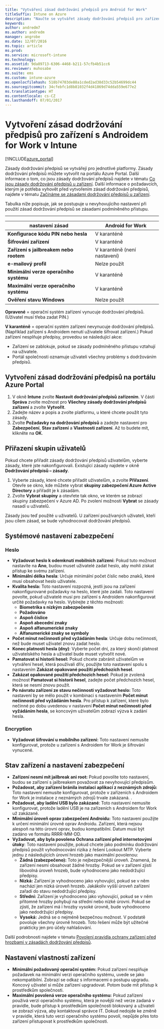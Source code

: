 ```yaml
---
title: "Vytváření zásad dodržování předpisů pro Android for Work"
titleSuffix: Intune on Azure
description: "Naučte se vytvářet zásady dodržování předpisů pro zařízení s Androidem for Work."
keywords: 
author: andredm7
ms.author: andredm
manager: angrobe
ms.date: 12/07/2016
ms.topic: article
ms.prod: 
ms.service: microsoft-intune
ms.technology: 
ms.assetid: 9da89713-6306-4468-b211-57cfb4b51cc6
ms.reviewer: muhosabe
ms.suite: ems
ms.custom: intune-azure
ms.openlocfilehash: 518b74703de88a1cded2ad38d33c52b54699dc44
ms.sourcegitcommit: 34cfebfc1d8b81032f4d41869d74dda559e677e2
ms.translationtype: HT
ms.contentlocale: cs-CZ
ms.lasthandoff: 07/01/2017
---
```

# <a name="how-to-create-a-device-compliance-policy-for-android-for-work-devices-in-intune"></a>Vytvoření zásad dodržování předpisů pro zařízení s Androidem for Work v Intune


[!INCLUDE[azure_portal](./includes/azure_portal.md)]

Zásady dodržování předpisů se vytvářejí pro jednotlivé platformy.  Zásady dodržování předpisů můžete vytvořit na portálu Azure Portal. Další informace o tom, co jsou zásady dodržování předpisů najdete v tématu [Co jsou zásady dodržování předpisů u zařízení](device-compliance.md). Další informace o požadavcích, kterým je potřeba vyhovět před vytvořením zásad dodržování předpisů, najdete v tématu [Začínáme se zásadami dodržování předpisů u zařízení](device-compliance-get-started.md).

Tabulka níže popisuje, jak se postupuje u nevyhovujícího nastavení při použití zásad dodržování předpisů se zásadami podmíněného přístupu.

--------------------------

|**nastavení zásad**| **Android for Work** |
| --- | --- |
| **Konfigurace kódu PIN nebo hesla** |  V karanténě |
| **Šifrování zařízení** |  V karanténě |
| **Zařízení s jailbreakem nebo rootem** | V karanténě (není nastavení) |
| **e-mailový profil** | Nelze použít |
| **Minimální verze operačního systému** | V karanténě |
| **Maximální verze operačního systému** | V karanténě |
| **Ověření stavu Windows** |Nelze použít |

**Opravené** = operační systém zařízení vynucuje dodržování předpisů. (Uživatel musí třeba zadat PIN.)

**V karanténě** = operační systém zařízení nevynucuje dodržování předpisů. (Například zařízení s Androidem nenutí uživatele šifrovat zařízení.) Pokud zařízení nesplňuje předpisy, provedou se následující akce:

- Zařízení se zablokuje, pokud se zásady podmíněného přístupu vztahují na uživatele.
- Portál společnosti oznamuje uživateli všechny problémy s dodržováním předpisů.

## <a name="create-a-compliance-policy-in-the-azure-portal"></a>Vytvoření zásad dodržování předpisů na portálu Azure Portal

1. V okně **Intune** zvolte **Nastavit dodržování předpisů zařízením**. V části **Správa** zvolte možnost pro **Všechny zásady dodržování předpisů zařízení** a zvolte **Vytvořit**.
2. Zadejte název a popis a zvolte platformu, u které chcete použít tyto zásady.
3. Zvolte **Požadavky na dodržování předpisů** a zadejte nastavení pro **Zabezpečení**, **Stav zařízení** a **Vlastnosti zařízení**. Až to budete mít, klikněte na **OK**.

<!--- 4. Choose **Actions for noncompliance** to say what actions should happen when a device is determined as noncompliant with this policy.
5. In the **Actions for noncompliance** blade, choose **Add** to create a new action.  The action parameters blade allows you to specify the action, email recipients that should receive the notification in addition to the user of the device, and the content of the notification that you want to send.
6. The message template option allows you to create several custom emails depending on when the action is set to take. For example, you can create a message for notifications that are sent for the first time and a different message for final warning before access is blocked. The custom messages that you create can be used for all your device compliance policy.
7. Specify the **Grace period** which determines when that action to take place.  For example, you may want to send a notification as soon as the device is evaluated as noncompliant, but allow some time before enforcing the conditional access policy to block access to company resources like SharePoint online.
8. Choose **Add** to finish creating the action.
9. You can create multiple actions and the sequence in which they should occur. Choose **Ok** when you are finished creating all the actions.--->

## <a name="assign-user-groups"></a>Přiřazení skupin uživatelů

Pokud chcete přiřadit zásady dodržování předpisů uživatelům, vyberte zásady, které jste nakonfigurovali. Existující zásady najdete v okně **Dodržování předpisů – zásady**.

1. Vyberte zásady, které chcete přiřadit uživatelům, a zvolte **Přiřazení**. Otevře se okno, kde můžete vybrat **skupiny zabezpečení Azure Active Directory** a přiřadit je k zásadám.
2. Zvolte **Vybrat skupiny** a otevřete tak okno, ve kterém se zobrazí skupiny zabezpečení v Azure AD.  Po zvolení možnosti **Vybrat** se zásady nasadí u uživatelů.

Zásady jsou teď použité u uživatelů.  U zařízení používaných uživateli, kteří jsou cílem zásad, se bude vyhodnocovat dodržování předpisů.

<!--- ##  Compliance policy settings--->

## <a name="system-security-settings"></a>Systémové nastavení zabezpečení

### <a name="password"></a>Heslo

- **Vyžadovat heslo k odemknutí mobilních zařízení:** Pokud tuto možnost nastavíte na **Ano**, budou muset uživatelé zadat heslo, aby mohli získat přístup ke svému zařízení.
- **Minimální délka hesla**: Určuje minimální počet číslic nebo znaků, které musí obsahovat heslo uživatele.
- **Kvalita hesla:** Toto nastavení rozpozná, jestli jsou na zařízení nakonfigurované požadavky na heslo, které jste zadali. Toto nastavení povolte, pokud uživatelé musí pro zařízení s Androidem nakonfigurovat určité požadavky na heslo. Vybírejte z těchto možností:
  - **Biometrika s nízkým zabezpečením**
  - **Požadováno**
  - **Aspoň číslice**
  - **Aspoň abecední znaky**
  - **Aspoň alfanumerické znaky**
  - **Alfanumerické znaky se symboly**
- **Počet minut nečinnosti před vyžádáním hesla**: Určuje dobu nečinnosti, než bude muset uživatel znovu zadat heslo.
- **Konec platnosti hesla (dny)**: Vyberte počet dní, za který skončí platnost uživatelského hesla a uživatel bude muset vytvořit nové.
- **Pamatovat si historii hesel:** Pokud chcete zabránit uživatelům ve vytváření hesel, která používali dřív, použijte toto nastavení spolu s nastavením **Zakázat opakované použití předchozích hesel**.
- **Zakázat opakované použití předchozích hesel:** Pokud je zvolená možnost **Pamatovat si historii hesel**, zadejte počet předchozích hesel, která se nesmí znovu použít.
- **Po návratu zařízení ze stavu nečinnosti vyžadovat heslo:** Toto nastavení by se mělo použít v kombinaci s nastavením **Počet minut nečinnosti před vyžádáním hesla**. Pro přístup k zařízení, které bylo nečinné po dobu uvedenou v nastavení **Počet minut nečinnosti před vyžádáním hesla**, se koncovým uživatelům zobrazí výzva k zadání hesla.


### <a name="encryption"></a>Encryption

- **Vyžadovat šifrování u mobilního zařízení:** Toto nastavení nemusíte konfigurovat, protože u zařízení s Androidem for Work je šifrování vynucené.


## <a name="device-health-and-security-settings"></a>Stav zařízení a nastavení zabezpečení

- **Zařízení nesmí mít jailbreak ani root:** Pokud povolíte toto nastavení, budou se zařízení s jailbreakem považovat za nevyhovující předpisům.
- **Požadovat, aby zařízení bránila instalaci aplikací z neznámých zdrojů:** Toto nastavení nemusíte konfigurovat, protože v zařízeních s Androidem for Work je instalace z neznámých zdrojů trvale zakázaná. .
- **Požadovat, aby ladění USB bylo zakázané**: Toto nastavení nemusíte konfigurovat, protože ladění USB je na zařízeních s Androidem for Work už zakázané.
- **Minimální úroveň oprav zabezpečení Androidu:** Toto nastavení použijte k určení minimální úrovně oprav Androidu. Zařízení, která nejsou alespoň na této úrovni oprav, budou kompatibilní. Datum musí být zadáno ve formátu RRRR-MM-DD.
- **Vyžadovat, aby byla povolena Ochrana zařízení před internetovými útoky**: Toto nastavení použijte, pokud chcete jako podmínku dodržování předpisů použít vyhodnocování rizika z řešení Lookout MTP. Vyberte jednu z následujících úrovní hrozeb jako maximální povolenou:
  - **Žádná (zabezpečeno):** Toto je nejbezpečnější úroveň. Znamená, že zařízení nesmí obsahovat žádné hrozby. Pokud se v zařízení zjistí libovolná úroveň hrozeb, bude vyhodnoceno jako nedodržující předpisy.
  - **Nízká:** Zařízení je vyhodnoceno jako vyhovující, pokud se v něm nachází jen nízká úroveň hrozeb. Jakákoliv vyšší úroveň zařízení zařadí do stavu nedodržující předpisy.
  - **Střední:** Zařízení je vyhodnoceno jako vyhovující, pokud se v něm přítomné hrozby pohybují na střední nebo nízké úrovni. Pokud se zjistí, že zařízení má i hrozby vysoké úrovně, bude vyhodnoceno jako nedodržující předpisy.
  - **Vysoká:** Jedná se o nejméně bezpečnou možnost. V podstatě povoluje všechny úrovně hrozeb. Toto řešení může být užitečné prakticky jen pro účely nahlašování.

Další podrobnosti najdete v tématu [Povolení pravidla ochrany zařízení před hrozbami v zásadách dodržování předpisů](https://docs.microsoft.com/intune-classic/deploy-use/enable-device-threat-protection-rule-in-compliance-policy).

## <a name="device-property-settings"></a>Nastavení vlastností zařízení

- **Minimální požadovaný operační systém:** Pokud zařízení nesplňuje požadavek na minimální verzi operačního systému, uvede se jako nekompatibilní. Zobrazí se odkaz s informacemi o postupu upgradu. Koncový uživatel si může zařízení upgradovat. Potom bude mít přístup k prostředkům společnosti.
- **Maximální povolená verze operačního systému:** Pokud zařízení používá verzi operačního systému, která je novější než verze zadaná v pravidle, bude přístup k prostředkům společnosti blokovaný a uživateli se zobrazí výzva, aby kontaktoval správce IT. Dokud nedojde ke změně v pravidle, která tuto verzi operačního systému povolí, nepůjde přes toto zařízení přistupovat k prostředkům společnosti.

<!--- ## Next steps

[How to monitor device compliance](device-compliance-monitor.md)--->
